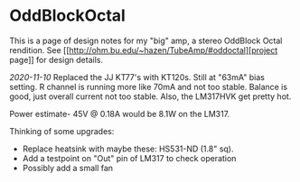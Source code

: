 # OddBlockOctal
This is a page of design notes for my "big" amp, a stereo OddBlock Octal rendition.  See [[http://ohm.bu.edu/~hazen/TubeAmp/#oddoctal][project page]] for design details.

*2020-11-10* Replaced the JJ KT77's with KT120s.  Still at "63mA" bias setting.  R channel is running more like 70mA and not too stable.  Balance is good, just overall current not too stable.  Also, the LM317HVK get pretty hot.

Power estimate- 45V @ 0.18A would be 8.1W on the LM317.

Thinking of some upgrades:

 * Replace heatsink with maybe these:  HS531-ND (1.8" sq).
 * Add a testpoint on "Out" pin of LM317 to check operation
 * Possibly add a small fan


